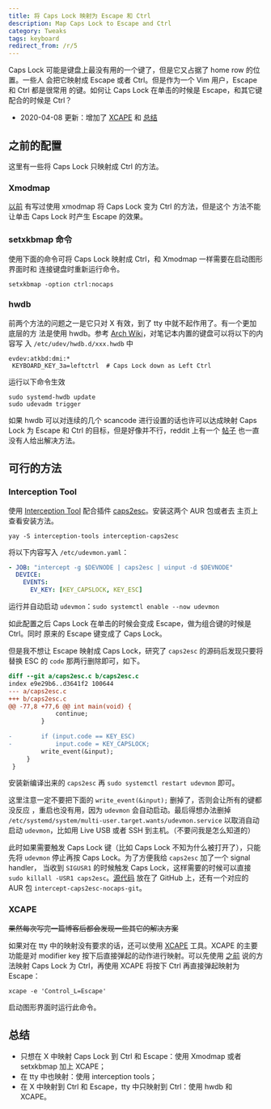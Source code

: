 ```yaml
---
title: 将 Caps Lock 映射为 Escape 和 Ctrl
description: Map Caps Lock to Escape and Ctrl
category: Tweaks
tags: keyboard
redirect_from: /r/5
---
```


Caps Lock 可能是键盘上最没有用的一个键了，但是它又占据了 home row 的位置。一些人
会把它映射成 Escape 或者 Ctrl。但是作为一个 Vim 用户，Escape 和 Ctrl 都是很常用
的键。如何让 Caps Lock 在单击的时候是 Escape，和其它键配合的时候是 Ctrl？

- 2020-04-08 更新：增加了 [XCAPE](#xcape) 和 [总结](#总结)

## 之前的配置

这里有一些将 Caps Lock 只映射成 Ctrl 的方法。

### Xmodmap

[以前][pre-capslock] 有写过使用 xmodmap 将 Caps Lock 变为 Ctrl 的方法，但是这个
方法不能让单击 Caps Lock 时产生 Escape 的效果。

[pre-capslock]: /2020/01/switch-from-gnome-to-i3.html#remap-capslock

### setxkbmap 命令

使用下面的命令可将 Caps Lock 映射成 Ctrl，和 Xmodmap 一样需要在启动图形界面时和
连接键盘时重新运行命令。

    setxkbmap -option ctrl:nocaps

### hwdb

前两个方法的问题之一是它只对 X 有效，到了 tty 中就不起作用了。有一个更加底层的方
法是使用 hwdb。参考 [Arch Wiki][map-scan]，对笔记本内置的键盘可以将以下的内容写
入 `/etc/udev/hwdb.d/xxx.hwdb` 中

    evdev:atkbd:dmi:*
     KEYBOARD_KEY_3a=leftctrl  # Caps Lock down as Left Ctrl

运行以下命令生效

    sudo systemd-hwdb update
    sudo udevadm trigger

如果 hwdb 可以对连续的几个 scancode 进行设置的话也许可以达成映射 Caps Lock 为
Escape 和 Ctrl 的目标，但是好像并不行，reddit 上有一个 [帖子][reddit-scancode]
也一直没有人给出解决方法。

[map-scan]: https://wiki.archlinux.org/index.php/Map_scancodes_to_keycodes "Map scancodes to keycodes"
[reddit-scancode]: https://www.reddit.com/r/archlinux/comments/9s7569/map_caps_lock_to_escape_and_control_using_udev/

## 可行的方法

### Interception Tool

使用 [Interception Tool][int-tool] 配合插件 [caps2esc]。安装这两个 AUR 包或者去
主页上查看安装方法。

    yay -S interception-tools interception-caps2esc

将以下内容写入 `/etc/udevmon.yaml`：

```yaml
- JOB: "intercept -g $DEVNODE | caps2esc | uinput -d $DEVNODE"
  DEVICE:
    EVENTS:
      EV_KEY: [KEY_CAPSLOCK, KEY_ESC]
```

运行并自动启动 `udevmon`：`sudo systemctl enable --now udevmon`

如此配置之后 Caps Lock 在单击的时候会变成 Escape，做为组合键的时候是 Ctrl。同时
原来的 Escape 键变成了 Caps Lock。

但是我不想让 Escape 映射成 Caps Lock，研究了 `caps2esc` 的源码后发现只要将替换
ESC 的 `code` 那两行删除即可，如下。

```diff
diff --git a/caps2esc.c b/caps2esc.c
index e9e29b6..d3641f2 100644
--- a/caps2esc.c
+++ b/caps2esc.c
@@ -77,8 +77,6 @@ int main(void) {
             continue;
         }
 
-        if (input.code == KEY_ESC)
-            input.code = KEY_CAPSLOCK;
         write_event(&input);
     }
 }
```

安装新编译出来的 `caps2esc` 再 `sudo systemctl restart udevmon` 即可。

这里注意一定不要把下面的 `write_event(&input);` 删掉了，否则会让所有的键都没反应
，重启也没有用，因为 `udevmon` 会自动启动。最后得想办法删掉
`/etc/systemd/system/multi-user.target.wants/udevmon.service` 以取消自动启动
`udevmon`，比如用 Live USB 或者 SSH 到主机。（不要问我是怎么知道的）

此时如果需要触发 Caps Lock 键（比如 Caps Lock 不知为什么被打开了），只能先将
`udevmon` 停止再按 Caps Lock。为了方便我给 `caps2esc` 加了一个 signal handler，
当收到 `SIGUSR1` 的时候触发 Caps Lock，这样需要的时候可以直接 `sudo killall
-USR1 caps2esc`。[源代码][nocaps-src] 放在了 GitHub 上，还有一个对应的 AUR 包
`intercept-caps2esc-nocaps-git`。

[int-tool]: https://gitlab.com/interception/linux/tools
[caps2esc]: https://gitlab.com/interception/linux/plugins/caps2esc
[nocaps-src]: https://github.com/weirane/caps2esc

### XCAPE

~~果然每次写完一篇博客后都会发现一些其它的解决方案~~

如果对在 tty 中的映射没有要求的话，还可以使用 [XCAPE] 工具。XCAPE 的主要功能是对
modifier key 按下后直接弹起的动作进行映射。可以先使用 [之前](#之前的配置) 说的方
法映射 Caps Lock 为 Ctrl，再使用 XCAPE 将按下 Ctrl 再直接弹起映射为 Escape：

    xcape -e 'Control_L=Escape'

启动图形界面时运行此命令。

[XCAPE]: https://github.com/alols/xcape

## 总结

- 只想在 X 中映射 Caps Lock 到 Ctrl 和 Escape：使用 Xmodmap 或者 setxkbmap 加上 XCAPE；
- 在 tty 中也映射：使用 interception tools；
- 在 X 中映射到 Ctrl 和 Escape，tty 中只映射到 Ctrl：使用 hwdb 和 XCAPE。
